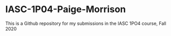 # IASC-1P04-Paige-Morrison
This is a Github repository for my submissions in the IASC 1PO4 course, Fall 2020
